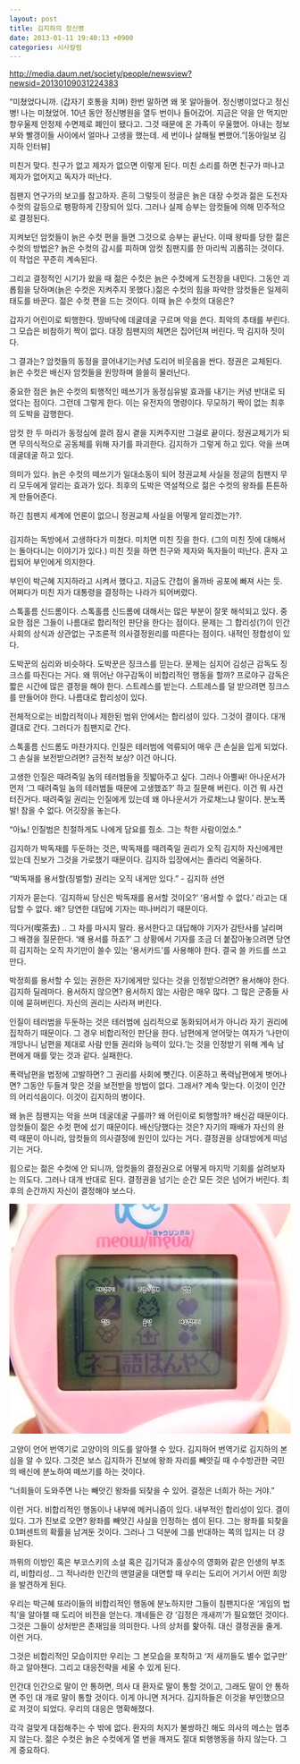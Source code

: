 ```yaml
---
layout: post
title: 김지하의 정신병
date: 2013-01-11 19:40:13 +0900
categories: 시사칼럼
---
```

 http://media.daum.net/society/people/newsview?newsid=20130109031224383 

 “미쳤었다니까. (갑자기 호통을 치며) 한번 말하면 왜 못 알아들어. 정신병이었다고 정신병! 나는 미쳤었어. 10년 동안 정신병원을 열두 번이나 들어갔어. 지금은 약을 안 먹지만 항우울제 안정제 수면제로 폐인이 됐다고. 그것 때문에 온 가족이 우울했어. 아내는 정보부와 빨갱이들 사이에서 얼마나 고생을 했는데. 세 번이나 살해될 뻔했어.”[동아일보 김지하 인터뷰] 

 미친거 맞다. 친구가 없고 제자가 없으면 이렇게 된다. 미친 소리를 하면 친구가 떠나고 제자가 없어지고 독자가 떠난다. 

 침팬지 연구가의 보고를 참고하자. 흔히 그렇듯이 정글은 늙은 대장 수컷과 젊은 도전자 수컷의 갈등으로 팽팡하게 긴장되어 있다. 그러나 실제 승부는 암컷들에 의해 민주적으로 결정된다. 

 지켜보던 암컷들이 늙은 수컷 편을 들면 그것으로 승부는 끝난다. 이때 왕따를 당한 젊은 수컷의 방법은? 늙은 수컷의 감시를 피하며 암컷 침팬지를 한 마리씩 괴롭히는 것이다. 이 작업은 꾸준히 계속된다. 

 그리고 결정적인 시기가 왔을 때 젊은 수컷은 늙은 수컷에게 도전장을 내민다. 그동안 괴롭힘을 당하며(늙은 수컷은 지켜주지 못했다.)젊은 수컷의 힘을 파악한 암컷들은 일제히 태도를 바꾼다. 젊은 수컷 편을 드는 것이다. 이때 늙은 수컷의 대응은? 

 갑자기 어린이로 퇴행한다. 땅바닥에 데굴데굴 구르며 악을 쓴다. 최악의 추태를 부린다. 그 모습은 비참하기 짝이 없다. 대장 침팬지의 체면은 집어던져 버린다. 딱 김지하 짓이다. 

 그 결과는? 암컷들의 동정을 끌어내기는커녕 도리어 비웃음을 싼다. 정권은 교체된다. 늙은 수컷은 배신자 암컷들을 원망하며 쓸쓸히 물러난다. 

 중요한 점은 늙은 수컷의 퇴행적인 떼쓰기가 동정심유발 효과를 내기는 커녕 반대로 되었다는 점이다. 그런데 그렇게 한다. 이는 유전자의 명령이다. 무모하기 짝이 없는 최후의 도박을 감행한다. 

 암컷 한 두 마리가 동정심에 끌려 잠시 곁을 지켜주지만 그걸로 끝이다. 정권교체기가 되면 무의식적으로 공동체를 위해 자기를 파괴한다. 김지하가 그렇게 하고 있다. 악을 쓰며 데굴데굴 하고 있다. 

 의미가 있다. 늙은 수컷의 떼쓰기가 일대소동이 되어 정권교체 사실을 정글의 침팬지 무리 모두에게 알리는 효과가 있다. 최후의 도박은 역설적으로 젊은 수컷의 왕좌를 튼튼하게 만들어준다. 

 하긴 침팬지 세계에 언론이 없으니 정권교체 사실을 어떻게 알리겠는가?. 

 ### 

 김지하는 독방에서 고생하다가 미쳤다. 미치면 미친 짓을 한다. (그의 미친 짓에 대해서는 돌아다니는 이야기가 있다.) 미친 짓을 하면 친구와 제자와 독자들이 떠난다. 혼자 고립되어 부인에게 의지한다. 

 부인이 박근혜 지지하라고 시켜서 했다고. 지금도 간첩이 올까바 공포에 빠져 사는 듯. 어쩌다가 미친 자가 대통령을 결정하는 나라가 되어버렸다. 

 스톡홀름 신드롬이다. 스톡홀름 신드롬에 대해서는 많은 부분이 잘못 해석되고 있다. 중요한 점은 그들이 나름대로 합리적인 판단을 한다는 점이다. 문제는 그 합리성(?)이 인간 사회의 상식과 상관없는 구조론적 의사결정원리를 따른다는 점이다. 내적인 정합성이 있다. 

 도박꾼의 심리와 비슷하다. 도박꾼은 징크스를 믿는다. 문제는 심지어 김성근 감독도 징크스를 따진다는 거다. 왜 뛰어난 야구감독이 비합리적인 행동을 할까? 프로야구 감독은 짧은 시간에 많은 결정을 해야 한다. 스트레스를 받는다. 스트레스를 덜 받으려면 징크스를 만들어야 한다. 나름대로 합리성이 있다. 

 전체적으로는 비합리적이나 제한된 범위 안에서는 합리성이 있다. 그것이 결이다. 대개 결대로 간다. 그러다가 침팬지로 간다. 

 스톡홀름 신드롬도 마찬가지다. 인질은 테러범에 억류되어 매우 큰 손실을 입게 되었다. 그 손실을 보전받으려면? 금전적 보상? 이건 아니다. 

 고생한 인질은 때려죽일 놈의 테러범들을 짓밟아주고 싶다. 그러나 아뿔싸! 아나운서가 먼저 ‘그 때려죽일 놈의 테러범들 때문에 고생했죠?’ 하고 질문해 버린다. 이건 뭐 사건 터진거다. 때려죽일 권리는 인질에게 있는데 왜 아나운서가 가로채느냐 말이다. 분노폭발! 참을 수 없다. 어깃장을 놓는다. 

 “아뇨! 인질범은 친절하게도 나에게 담요를 줬소. 그는 착한 사람이었소.” 

 김지하가 박독재를 두둔하는 것은, 박독재를 때려죽일 권리가 오직 김지하 자신에게만 있는데 진보가 그것을 가로챘기 때문이다. 김지하 입장에서는 졸라리 억울하다. 

 “박독재를 용서할(징벌할) 권리는 오직 내게만 있다.” - 김지하 선언 

 기자가 묻는다. ‘김지하씨 당신은 박독재를 용서할 것이오?’ ‘용서할 수 없다.’ 라고는 대답할 수 없다. 왜? 당연한 대답에 기자는 떠나버리기 때문이다. 

 끽다거(喫茶去) .. 그 차를 마시지 말라. 용서한다고 대답해야 기자가 감탄사를 날리며 그 배경을 질문한다. ‘왜 용서를 하죠?’ 그 상황에서 기자를 조금 더 붙잡아놓으려면 당연히 김지하는 오직 자기만이 쓸수 있는 ‘용서카드’를 사용해야 한다. 결국 쓸 카드를 쓰고 만다. 

 박정희를 용서할 수 있는 권한은 자기에게만 있다는 것을 인정받으려면? 용서해야 한다. 김지하 딜레마다. 용서하지 않으면? 용서하지 않는 사람은 매우 많다. 그 많은 군중들 사이에 묻혀버린다. 자신의 권리는 사라져 버린다. 

 인질이 테러범을 두둔하는 것은 테러범에 심리적으로 동화되어서가 아니라 자기 권리에 집착하기 때문이다. 그 경우 비합리적인 판단을 한다. 남편에게 얻어맞는 여자가 ‘나만이 개망나니 남편을 제대로 사람 만들 권리와 능력이 있다.’는 것을 인정받기 위해 계속 남편에게 매를 맞는 것과 같다. 실패한다. 

 폭력남편을 법정에 고발하면? 그 권리를 사회에 뺏긴다. 이혼하고 폭력남편에게 벗어나면? 그동안 두들겨 맞은 것을 보전받을 방법이 없다. 그래서? 계속 맞는다. 이것이 인간의 어리석음이다. 이것이 김지하의 병이다. 

 왜 늙은 침팬지는 악을 쓰며 데굴데굴 구를까? 왜 어린이로 퇴행할까? 배신감 때문이다. 암컷들이 젊은 수컷 편에 섰기 때문이다. 배신당했다는 것은? 자기의 패배가 자신의 완력 때문이 아니라, 암컷들의 의사결정에 원인이 있다는 거다. 결정권을 상대방에게 떠넘기는 거다. 

 힘으로는 젊은 수컷에 안 되니까, 암컷들의 결정권으로 어떻게 마지막 기회를 살려보자는 의도다. 그러나 대개 반대로 된다. 결정권을 넘기는 순간 모든 것은 넘어가 버린다. 최후의 순간까지 자신이 결정해야 보스다. 



 
<img alt="~2.JPG" src="files/attach/images/199/231/313/_B5_F0~2.JPG" width="548" height="411" /> 

 고양이 언어 번역기로 고양이의 의도를 알아챌 수 있다. 김지하어 번역기로 김지하의 본심을 알 수 있다. 그것은 보스 김지하가 진보에 왕좌 자리를 빼앗길 때 수수방관한 국민의 배신에 분노하여 떼쓰기를 하는 것이다. 

 “너희들이 도와주면 나는 빼앗긴 왕좌를 되찾을 수 있어. 결정은 너희가 하는 거야.” 

 이런 거다. 비합리적인 행동이나 내부에 메커니즘이 있다. 내부적인 합리성이 있다. 결이 있다. 그가 진보로 오면? 왕좌를 빼앗긴 사실을 인정하는 셈이 된다. 그는 왕좌를 되찾을 0.1퍼센트의 확률을 남겨둔 것이다. 그러나 그 덕분에 그를 반대하는 쪽의 입지는 더 강화된다. 

 까뮈의 이방인 혹은 부코스키의 소설 혹은 김기덕과 홍상수의 영화와 같은 인생의 부조리, 비합리성.. 그 적나라한 인간의 맨얼굴을 대면할 때 우리는 도리어 거기서 어떤 희망을 발견하게 된다. 

 우리는 박근혜 또라이들의 비합리적인 행동에 분노하지만 그들이 침팬지다운 ‘게임의 법칙’을 알아챌 때 도리어 비전을 얻는다. 걔네들은 걍 ‘김정은 개새끼’가 필요했던 것이다. 그것은 그들이 상처받은 존재임을 의미한다. 나의 상처를 핥아줘. 대신 결정권을 줄게. 이런 거다. 

 그것은 비합리적인 모습이지만 우리는 그 본모습을 포착하고 ‘저 새끼들도 별수 없구만’ 하고 알아챈다. 그리고 대응전략을 세울 수 있게 된다. 

 인간대 인간으로 말이 안 통하면, 의사 대 환자로 말이 통할 것이고, 그래도 말이 안 통하면 주인 대 개로 말이 통할 것이다. 이게 아니면 저거다. 김지하들은 이것을 부인했으므로 저것이 되었다. 우리의 대응은 명확해졌다. 

 각각 걸맞게 대접해주는 수 밖에 없다. 환자의 처지가 불쌍하긴 해도 의사의 메스는 멈추지 않는다. 젊은 수컷은 늙은 수컷에게 열 번을 깨져도 절대 퇴행행동을 하지 않는다. 그게 중요하다.